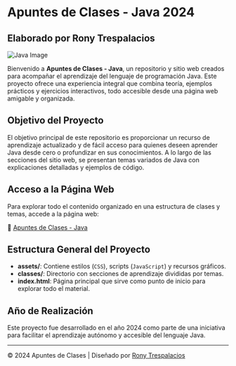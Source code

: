 # Apuntes de Clases - Java 2024

## Elaborado por Rony Trespalacios

<img id="banner-img" src="https://appmaster.io/cdn-cgi/image/width=768,quality=83,format=auto/api/_files/hRaLG2N4DVjRZJQzCpN2zJ/download/" alt="Java Image">

Bienvenido a **Apuntes de Clases - Java**, un repositorio y sitio web creados para acompañar el aprendizaje del lenguaje de programación Java. Este proyecto ofrece una experiencia integral que combina teoría, ejemplos prácticos y ejercicios interactivos, todo accesible desde una página web amigable y organizada.

## Objetivo del Proyecto

El objetivo principal de este repositorio es proporcionar un recurso de aprendizaje actualizado y de fácil acceso para quienes deseen aprender Java desde cero o profundizar en sus conocimientos. A lo largo de las secciones del sitio web, se presentan temas variados de Java con explicaciones detalladas y ejemplos de código.

## Acceso a la Página Web

Para explorar todo el contenido organizado en una estructura de clases y temas, accede a la página web:

🔗 <a href="https://ronytrespalacios.github.io/Aprendiendo-Java/" target="_blank">Apuntes de Clases - Java</a>

## Estructura General del Proyecto

- **assets/**: Contiene estilos (`CSS`), scripts (`JavaScript`) y recursos gráficos.
- **classes/**: Directorio con secciones de aprendizaje divididas por temas.
- **index.html**: Página principal que sirve como punto de inicio para explorar todo el material.

## Año de Realización

Este proyecto fue desarrollado en el año 2024 como parte de una iniciativa para facilitar el aprendizaje autónomo y accesible del lenguaje Java.

---

&copy; 2024 Apuntes de Clases | Diseñado por <a href="https://www.linkedin.com/in/rony-trespalacios/" target="_blank">Rony Trespalacios</a>
